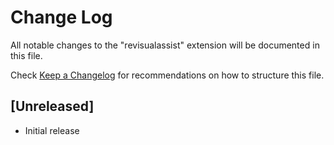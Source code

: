 # Change Log

All notable changes to the "revisualassist" extension will be documented in this file.

Check [Keep a Changelog](http://keepachangelog.com/) for recommendations on how to structure this file.

## [Unreleased]

- Initial release
